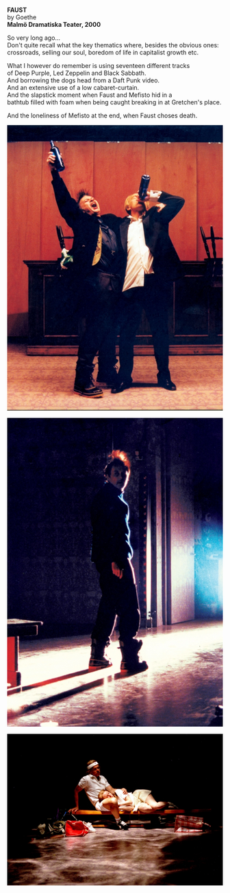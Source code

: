 **FAUST**  
by Goethe  
**Malmö Dramatiska Teater, 2000**

So very long ago...  
Don't quite recall what the key thematics where, besides the obvious ones:  
crossroads, selling our soul, boredom of life in capitalist growth etc.

What I however do remember is using seventeen different tracks  
of Deep Purple, Led Zeppelin and Black Sabbath.  
And borrowing the dogs head from a Daft Punk video.  
And an extensive use of a low cabaret-curtain.  
And the slapstick moment when Faust and Mefisto hid in a  
bathtub filled with foam when being caught breaking in at Gretchen's place.

And the loneliness of Mefisto at the end, when Faust choses death.


![](/faust1.jpg)

![](/faust2.jpg)

![](/faust3.jpg)
